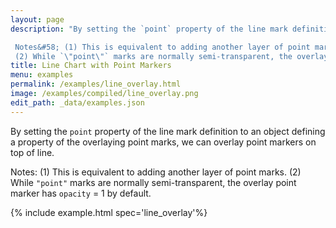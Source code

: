 ```yaml
---
layout: page
description: "By setting the `point` property of the line mark definition to an object defining a property of the overlaying point marks, we can overlay point markers on top of line. 

 Notes&#58; (1) This is equivalent to adding another layer of point marks. 
 (2) While `\"point\"` marks are normally semi-transparent, the overlay point marker has `opacity` = 1 by default."
title: Line Chart with Point Markers
menu: examples
permalink: /examples/line_overlay.html
image: /examples/compiled/line_overlay.png
edit_path: _data/examples.json
---
```


By setting the `point` property of the line mark definition to an object defining a property of the overlaying point marks, we can overlay point markers on top of line. 

 Notes&#58; (1) This is equivalent to adding another layer of point marks. 
 (2) While `"point"` marks are normally semi-transparent, the overlay point marker has `opacity` = 1 by default.

{% include example.html spec='line_overlay'%}
